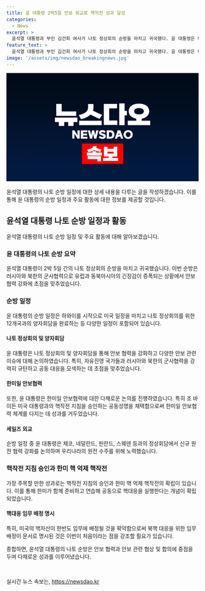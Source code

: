 ```yaml
---
title: 윤 대통령 2박5일 안보 외교로 핵작전 성과 달성
categories:
  - News
excerpt: >
  윤석열 대통령과 부인 김건희 여사가 나토 정상회의 순방을 마치고 귀국했다. 윤 대통령은 미국 안보 강화에 집중하며 한미일 안보협력을 강화했고, NCG의 핵작전 지침을 승인하는 공동성명을 채택했다. 12개 나라와 연쇄 양자회담을 진행하며 안보 협력에 초점을 맞추었으며 한미정상회담을 통해 한미 한반도 핵억제 핵작전 지침을 승인하는 공동성명을 채택했다. 이로써 북핵 대응을 위해 한미가 함께 공동으로 핵대응을 실행한다는 강력한 신호를 보내며, 원전 수주를 위해 다양한 국가와 협력을 강화했다.
feature_text: >
  윤석열 대통령과 부인 김건희 여사가 나토 정상회의 순방을 마치고 귀국했다. 윤 대통령은 미국 안보 강화에 집중하며 한미일 안보협력을 강화했고, NCG의 핵작전 지침을 승인하는 공동성명을 채택했다. 12개 나라와 연쇄 양자회담을 진행하며 안보 협력에 초점을 맞추었으며 한미정상회담을 통해 한미 한반도 핵억제 핵작전 지침을 승인하는 공동성명을 채택했다. 이로써 북핵 대응을 위해 한미가 함께 공동으로 핵대응을 실행한다는 강력한 신호를 보내며, 원전 수주를 위해 다양한 국가와 협력을 강화했다.
image: '/assets/img/newsdao_breakingnews.jpg'
---
```


<p><img src="/assets/img/newsdao_breakingnews.jpg" alt="bookingtag 속보" /></p>

<p>윤석열 대통령의 나토 순방 일정에 대한 상세 내용을 다루는 글을 작성하겠습니다. 이를 통해 윤 대통령의 순방 일정과 주요 활동에 대한 정보를 제공할 것입니다.</p>

<h2>윤석열 대통령 나토 순방 일정과 활동</h2>

<p>윤석열 대통령의 나토 순방 일정 및 주요 활동에 대해 알아보겠습니다.</p>

<h3>윤 대통령의 나토 순방 요약</h3>

<p>윤석열 대통령이 2박 5일 간의 나토 정상회의 순방을 마치고 귀국했습니다. 이번 순방은 러시아와 북한의 군사협력으로 유럽과 동북아시아의 긴장감이 증폭되는 상황에서 안보 협력 강화에 초점을 맞추었습니다.</p>

<h3>순방 일정</h3>

<p>윤 대통령의 순방 일정은 하와이를 시작으로 미국 일정을 마치고 나토 정상회의를 위한 12개국과의 양자회담을 완료하는 등 다양한 일정이 포함되어 있습니다.</p>

<h4>나토 정상회의 및 양자회담</h4>

<p>윤 대통령은 나토 정상회의 및 양자회담을 통해 안보 협력을 강화하고 다양한 안보 관련 이슈에 대해 논의하였습니다. 특히, 자유진영 국가들과 러시아와 북한의 군사협력을 강력히 규탄하고 공동 대응을 모색하는 데 초점을 맞추었습니다.</p>

<h4>한미일 안보협력</h4>

<p>또한, 윤 대통령은 한미일 안보협력에 대한 다채로운 논의를 진행하였습니다. 특히 조 바이든 미국 대통령과의 핵작전 지침을 승인하는 공동성명을 채택함으로써 한미일 안보협력 체계를 다지는 데 성과를 거두었습니다.</p>

<h4>세일즈 외교</h4>

<p>순방 일정 중 윤 대통령은 체코, 네덜란드, 핀란드, 스웨덴 등과의 정상회담에서 신규 원전 협력 강화를 논의하며 우리나라의 원전 수주를 위해 노력했습니다.</p>

<h3>핵작전 지침 승인과 한미 핵 억제 핵작전</h3>

<p>가장 주목할 만한 성과로는 핵작전 지침의 승인과 한미 핵 억제 핵작전의 확립이 있습니다. 이를 통해 한미가 함께 준비하고 연습해 공동으로 핵대응을 실행한다는 개념이 확립되었습니다.</p>

<h4>핵대응 임무 배정 명시</h4>

<p>특히, 미국의 핵자산이 한반도 임무에 배정될 것을 확약함으로써 북핵 대응을 위한 임무 배정이 문서로 명시된 것은 이번이 처음이라는 점을 강조할 필요가 있습니다.</p>

<p>종합하면, 윤석열 대통령의 나토 순방은 안보 협력과 안보 관련 협상 및 합의에 중점을 두며 다채로운 성과를 이루어냈습니다. <p data-ke-size="size16">&nbsp;</p></p>
실시간 뉴스 속보는, <a href="https://newsdao.kr" rel="dofollow">https://newsdao.kr</a>



